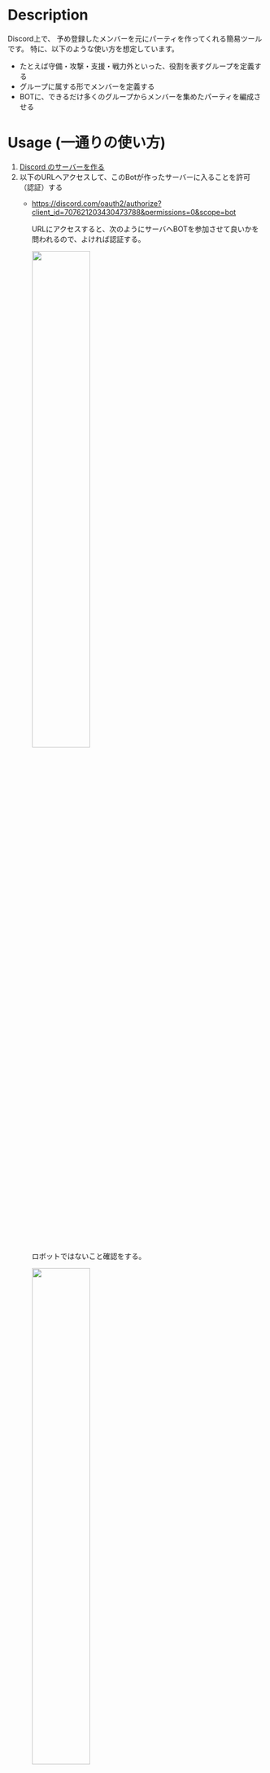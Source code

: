 # Description

Discord上で、
予め登録したメンバーを元にパーティを作ってくれる簡易ツールです。
特に、以下のような使い方を想定しています。

* たとえば守備・攻撃・支援・戦力外といった、役割を表すグループを定義する
* グループに属する形でメンバーを定義する
* BOTに、できるだけ多くのグループからメンバーを集めたパーティを編成させる

# Usage (一通りの使い方)

1. [Discord のサーバーを作る](https://support.discord.com/hc/ja/articles/204849977-%E3%82%B5%E3%83%BC%E3%83%90%E3%83%BC%E3%81%AE%E4%BD%9C%E6%88%90%E3%81%AE%E4%BB%95%E6%96%B9)
1. 以下のURLへアクセスして、このBotが作ったサーバーに入ることを許可（認証）する
   * https://discord.com/oauth2/authorize?client_id=707621203430473788&permissions=0&scope=bot

      URLにアクセスすると、次のようにサーバへBOTを参加させて良いかを問われるので、よければ認証する。

      <img src="https://qiita-image-store.s3.ap-northeast-1.amazonaws.com/0/157638/2b006f68-d8b2-8eb5-81c6-aaa4c6af59cd.jpeg" width=50%>

      ロボットではないこと確認をする。

      <img src="https://qiita-image-store.s3.ap-northeast-1.amazonaws.com/0/157638/a5e18cbc-14d4-12d5-fdd5-830635c385e1.jpeg" width=50%>

      認証完了。これでサーバにBOTが参加してくる。

      <img src="https://qiita-image-store.s3.ap-northeast-1.amazonaws.com/0/157638/75b28f89-6090-eca4-0d03-7499aed19590.jpeg" width=50%>

      サーバにBOTが入った事確認をする。

      <img src="https://qiita-image-store.s3.ap-northeast-1.amazonaws.com/0/157638/7bafcd0c-9d00-2b49-2122-583afe83542d.jpeg">

# Commands

[ ]は任意入力, <>は必須入力パラメータです。

---- 
`/regroup <Group-1> [Group-n]`

* グループを再定義する。
  * `Group-x`: グループ名。スペースで区切って複数のグループを指定可能。
  全てのグループとメンバーが消去され、指定したグループが作られます。

---- 
`/clear [Group]`

* すべてまたは指定のグループから、全メンバーを消去する
  * `Group`: 対象とするグループ名。省略時は全グループが対象となる。

---- 
`/remove <Group> <Member-1> [Member-n]`

* 指定したグループから、指定したメンバーを消去する
  * Group: 対象とするグループ名。
  * Member-x: 消去したいメンバー名。スペースで区切って複数のメンバー名を指定可能。

---- 
`/show`

* 現在のグループとメンバーの定義状態を見る

出力例:
    /show
    現在の登録メンバーは次の通りです。
    defense= a, b, c
    attack= d, e
    support= f, g, h, i
    bench= j

---- 
`/add <Group> <Member-1> [Member-n]`

* 指定したグループにメンバーを追加する
  * Group: 対象とするグループ名。
  * Member-x: 追加したいメンバー名。スペースで区切って複数のメンバー名を指定可能。


---- 
`/count`
* 現在のメンバーの定義数を見る

出力例:
    /count
    現在 10 メンバーをストックしています。

---- 
`/party [<Party Number> [Allocation Number]]`

* パーティ編成例を出力する。予め、グループとメンバーが定義されている必要がある。
  * Party Number: 編成するパーティの数。1~`/count`で得られるメンバー数まで。省略すると2。
  * Allocation Number for each Party: パーティに参加させるメンバーの数。1~`/count`で得られるメンバー数まで。省略すると5。

出力例:
  /party
  次のようなパーティ編成はいかがでしょう。
      Party-1= a, d, f, j, b
      Party-2= e, g, c, h, i

# Requirement

* Python 3.7.x
* discord.py 1.3.3

# Installation

このmake-teamをForkして、Heroku上にデプロイしてください。  
やり方は、以下の記事を参考にしてください。  
なお、Herokuではなくとも、ローカルでも実行可能です。  
[Discord Bot 最速チュートリアル【Python&Heroku&GitHub】](https://qiita.com/1ntegrale9/items/aa4b373e8895273875a8)

# Reference

[こちら](https://github.com/Rabbit-from-hat/make-team) のフォークを参考にさせていただきました。
